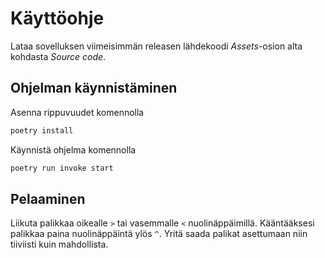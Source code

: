 # Käyttöohje

Lataa sovelluksen viimeisimmän releasen lähdekoodi _Assets_-osion alta kohdasta _Source code_.

## Ohjelman käynnistäminen

Asenna rippuvuudet komennolla

```bash
poetry install
```
Käynnistä ohjelma komennolla

```bash
poetry run invoke start
```
## Pelaaminen

Liikuta palikkaa oikealle `>` tai vasemmalle `<` nuolinäppäimillä.  Kääntääksesi palikkaa paina nuolinäppäintä ylös `^`. Yritä saada palikat asettumaan niin tiiviisti kuin mahdollista.
